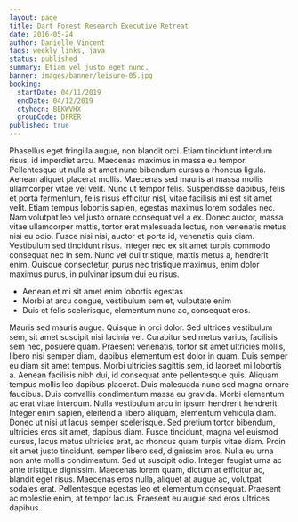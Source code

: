 ```yaml
---
layout: page
title: Dart Forest Research Executive Retreat
date: 2016-05-24
author: Danielle Vincent
tags: weekly links, java
status: published
summary: Etiam vel justo eget nunc.
banner: images/banner/leisure-05.jpg
booking:
  startDate: 04/11/2019
  endDate: 04/12/2019
  ctyhocn: BEKWVHX
  groupCode: DFRER
published: true
---
```

Phasellus eget fringilla augue, non blandit orci. Etiam tincidunt interdum risus, id imperdiet arcu. Maecenas maximus in massa eu tempor. Pellentesque ut nulla sit amet nunc bibendum cursus a rhoncus ligula. Aenean aliquet placerat mollis. Maecenas sed mauris at massa mollis ullamcorper vitae vel velit. Nunc ut tempor felis.
Suspendisse dapibus, felis et porta fermentum, felis risus efficitur nisl, vitae facilisis mi est sit amet velit. Etiam tempus lobortis sapien, egestas maximus lorem sodales nec. Nam volutpat leo vel justo ornare consequat vel a ex. Donec auctor, massa vitae ullamcorper mattis, tortor erat malesuada lectus, non venenatis metus nisi eu odio. Fusce nisi nisi, auctor et porta id, venenatis quis diam. Vestibulum sed tincidunt risus. Integer nec ex sit amet turpis commodo consequat nec in sem. Nunc vel dui tristique, mattis metus a, hendrerit enim. Quisque consectetur, purus nec tristique maximus, enim dolor maximus purus, in pulvinar ipsum dui eu risus.

* Aenean et mi sit amet enim lobortis egestas
* Morbi at arcu congue, vestibulum sem et, vulputate enim
* Duis et felis scelerisque, elementum nunc ac, consequat eros.

Mauris sed mauris augue. Quisque in orci dolor. Sed ultrices vestibulum sem, sit amet suscipit nisi lacinia vel. Curabitur sed metus varius, facilisis sem nec, posuere quam. Praesent venenatis, tortor sit amet ultricies mollis, libero nisi semper diam, dapibus elementum est dolor in quam. Duis semper eu diam sit amet tempus. Morbi ultricies sagittis sem, id laoreet mi lobortis a. Aenean facilisis nibh dui, id consequat ante pellentesque quis. Aliquam tempus mollis leo dapibus placerat. Duis malesuada nunc sed magna ornare faucibus. Duis convallis condimentum massa eu gravida.
Morbi elementum ac erat vitae interdum. Nulla vestibulum arcu in ipsum hendrerit hendrerit. Integer enim sapien, eleifend a libero aliquam, elementum vehicula diam. Donec ut nisi ut lacus semper scelerisque. Sed pretium tortor bibendum, ultricies eros sit amet, dapibus diam. Fusce tincidunt, magna vel euismod cursus, lacus metus ultricies erat, ac rhoncus quam turpis vitae diam. Proin sit amet justo tincidunt, semper libero sed, dignissim eros. Nulla eu urna non ante mollis condimentum. Sed ut suscipit odio. Integer feugiat urna ac ante tristique dignissim. Maecenas lorem quam, dictum at efficitur ac, blandit eget risus. Maecenas eros nulla, aliquet at augue ac, volutpat sodales erat. Pellentesque egestas leo et elementum consequat. Praesent ac molestie enim, at tempor lacus. Praesent eu augue sed eros ultrices dapibus.
